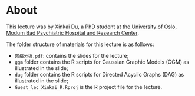 # About

This lecture was by Xinkai Du, a PhD student at [the University of Oslo, Modum Bad Psychiatric Hospital and Research Center](https://www.sv.uio.no/psi/english/research/groups/cope/people/). 

The folder structure of materials for this lecture is as follows:
- `网络分析.pdf`: contains the slides for the lecture;
- `ggm` folder contains the R scripts for Gaussian Graphic Models (GGM) as illustrated in the slide;
- `dag` folder contains the R scripts for Directed Acyclic Graphs (DAG) as illustrated in the slide;
- `Guest_lec_Xinkai_R.Rproj` is the R project file for the lecture.